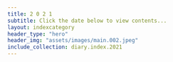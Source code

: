```yaml
---
title: 2 0 2 1
subtitle: Click the date below to view contents...
layout: indexcategory
header_type: "hero"
header_img: "assets/images/main.002.jpeg"
include_collection: diary.index.2021
---
```

